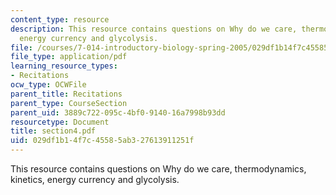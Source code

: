 ```yaml
---
content_type: resource
description: This resource contains questions on Why do we care, thermodynamics, kinetics,
  energy currency and glycolysis.
file: /courses/7-014-introductory-biology-spring-2005/029df1b14f7c45585ab327613911251f_section4.pdf
file_type: application/pdf
learning_resource_types:
- Recitations
ocw_type: OCWFile
parent_title: Recitations
parent_type: CourseSection
parent_uid: 3889c722-095c-4bf0-9140-16a7998b93dd
resourcetype: Document
title: section4.pdf
uid: 029df1b1-4f7c-4558-5ab3-27613911251f
---
```

This resource contains questions on Why do we care, thermodynamics, kinetics, energy currency and glycolysis.


